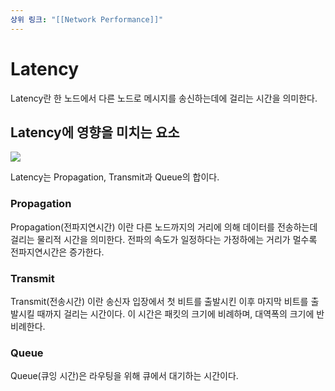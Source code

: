 ```yaml
---
상위 링크: "[[Network Performance]]"
---
```

# Latency
Latency란 한 노드에서 다른 노드로 메시지를 송신하는데에 걸리는 시간을 의미한다. 

## Latency에 영향을 미치는 요소

![](https://i.imgur.com/jTGX8EN.png)

Latency는 Propagation, Transmit과 Queue의 합이다.

### Propagation
Propagation(전파지연시간) 이란 다른 노드까지의 거리에 의해 데이터를 전송하는데 걸리는 물리적 시간을 의미한다. 전파의 속도가 일정하다는 가정하에는 거리가 멀수록 전파지연시간은 증가한다.
### Transmit
Transmit(전송시간) 이란 송신자 입장에서 첫 비트를 출발시킨 이후 마지막 비트를 출발시킬 때까지 걸리는 시간이다. 이 시간은 패킷의 크기에 비례하며, 대역폭의 크기에 반비례한다.
### Queue
Queue(큐잉 시간)은 라우팅을 위해 큐에서 대기하는 시간이다.

